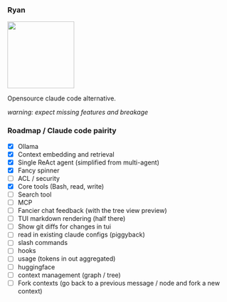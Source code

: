 ### Ryan
<image width="150" src="./assets/scribble.png">

Opensource claude code alternative.



_warning: expect missing features and breakage_

### Roadmap / Claude code pairity
- [x] Ollama
- [x] Context embedding and retrieval
- [x] Single ReAct agent (simplified from multi-agent)
- [x] Fancy spinner
- [ ] ACL / security
- [x] Core tools (Bash, read, write)
- [ ] Search tool
- [ ] MCP
- [ ] Fancier chat feedback (with the tree view preview)
- [ ] TUI markdown rendering (half there)
- [ ] Show git diffs for changes in tui
- [ ] read in existing claude configs (piggyback)
- [ ] slash commands
- [ ] hooks
- [ ] usage (tokens in out aggregated)
- [ ] huggingface
- [ ] context management (graph / tree)
- [ ] Fork contexts (go back to a previous message / node and fork a new context)
